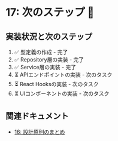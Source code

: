 # 17: 次のステップ 🚀

## 実装状況と次のステップ

1. ✅ 型定義の作成 - 完了
2. ✅ Repository層の実装 - 完了
3. ✅ Service層の実装 - 完了
4. ⏳ APIエンドポイントの実装 - 次のタスク
5. ⏳ React Hooksの実装 - 次のタスク
6. ⏳ UIコンポーネントの実装 - 次のタスク

## 関連ドキュメント

- [16: 設計原則のまとめ](./16_設計原則のまとめ.md)

